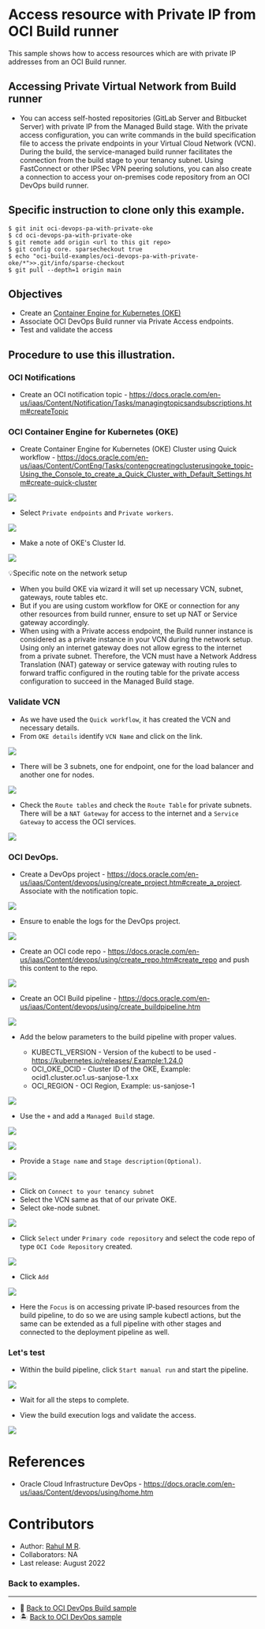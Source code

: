 # Access resource with Private IP from OCI Build runner

This sample shows how to access resources which are with private IP addresses from an OCI Build runner.

## Accessing Private Virtual Network from Build runner

- You can access self-hosted repositories (GitLab Server and Bitbucket Server) with private IP from the Managed Build stage. With the private access configuration, you can write commands in the build specification file to access the private endpoints in your Virtual Cloud Network (VCN). During the build, the service-managed build runner facilitates the connection from the build stage to your tenancy subnet. Using FastConnect or other IPSec VPN peering solutions, you can also create a connection to access your on-premises code repository from an OCI DevOps build runner.

## Specific instruction to clone only this example.

   ```
   $ git init oci-devops-pa-with-private-oke
   $ cd oci-devops-pa-with-private-oke
   $ git remote add origin <url to this git repo>
   $ git config core. sparsecheckout true
   $ echo "oci-build-examples/oci-devops-pa-with-private-oke/*">>.git/info/sparse-checkout
   $ git pull --depth=1 origin main

   ```

## Objectives

- Create an [Container Engine for Kubernetes (OKE)](https://docs.oracle.com/en-us/iaas/Content/ContEng/home.htm)
- Associate OCI DevOps Build runner via Private Access endpoints.
- Test and validate the access


## Procedure to use this illustration.

### OCI Notifications
- Create an OCI notification topic - https://docs.oracle.com/en-us/iaas/Content/Notification/Tasks/managingtopicsandsubscriptions.htm#createTopic

### OCI Container Engine for Kubernetes (OKE)
- Create  Container Engine for Kubernetes (OKE) Cluster using Quick workflow - https://docs.oracle.com/en-us/iaas/Content/ContEng/Tasks/contengcreatingclusterusingoke_topic-Using_the_Console_to_create_a_Quick_Cluster_with_Default_Settings.htm#create-quick-cluster

![](images/oci-oke-wizzard.png)

- Select `Private endpoints` and `Private workers`.

![](images/oci-oke-private-cluster-details.png)


- Make a note of OKE's Cluster Id.

![](images/oci-oke-cluster-id.png)

💡Specific note on the network setup
- When you build OKE via wizard it will set up necessary VCN, subnet, gateways, route tables etc.
- But if you are using custom workflow for OKE or connection for any other resources from build runner, ensure to set up NAT or Service gateway accordingly.
- When using with a Private access endpoint, the Build runner instance is considered as a private instance in your VCN during the network setup. Using only an internet gateway does not allow egress to the internet from a private subnet. Therefore, the VCN must have a Network Address Translation (NAT) gateway or service gateway with routing rules to forward traffic configured in the routing table for the private access configuration to succeed in the Managed Build stage.

### Validate VCN

- As we have used the `Quick workflow`, it has created the VCN and necessary details.
- From `OKE details` identify `VCN Name` and click on the link.

![](images/oci-oke-vcn.png)

- There will be 3 subnets, one for endpoint, one for the load balancer and another one for nodes.

![](images/oci-vcn-subnets.png)

- Check the `Route tables` and check the `Route Table` for private subnets. There will be a `NAT Gateway` for access to the internet and a `Service Gateway` to access the OCI services.

![](images/oci-vcn-routerules.png)

### OCI DevOps.

- Create a DevOps project - https://docs.oracle.com/en-us/iaas/Content/devops/using/create_project.htm#create_a_project.
  Associate with the notification topic.

![](images/oci-devops-project.png)

- Ensure to enable the logs for the DevOps project.

![](images/oci-devops-logs.png)

- Create an OCI code repo - https://docs.oracle.com/en-us/iaas/Content/devops/using/create_repo.htm#create_repo and push this content to the repo.

![](images/oci-coderepo-files.png)

- Create an OCI Build pipeline - https://docs.oracle.com/en-us/iaas/Content/devops/using/create_buildpipeline.htm

![](images/oci-devops-buildpipeline.png)

- Add the below parameters to the build pipeline with proper values.

  - KUBECTL_VERSION - Version of the kubectl to be used - https://kubernetes.io/releases/,Example:1.24.0
  - OCI_OKE_OCID - Cluster ID of the OKE, Example: ocid1.cluster.oc1.us-sanjose-1.xx
  - OCI_REGION - OCI Region, Example: us-sanjose-1

![](images/oci-build-paramters.png)


- Use the `+` and add a `Managed Build` stage.

![](images/oci-buildpipeline-addstages.png)

![](images/oci-buildmanagedbuild-stage.png)

- Provide a `Stage name` and `Stage description(Optional)`.

![](images/oci-build-mb-1.png)

- Click on `Connect to your tenancy subnet`
- Select the VCN same as that of our private OKE.
- Select oke-node subnet.

![](images/oci-build-mb-2.png)

- Click `Select` under `Primary code repository` and select the code repo of type `OCI Code Repository` created.

![](images/oci-build-mb-3.png)

- Click `Add`

![](images/oci-build-mb-4.png)

- Here the `Focus` is on accessing private IP-based resources from the build pipeline, to do so we are using sample kubectl actions, but the same can be extended as a full pipeline with other stages and connected to the deployment pipeline as well.

### Let's test

- Within the build pipeline, click `Start manual run` and start the pipeline.

![](images/oci-build-manual-run.png)

- Wait for all the steps to complete.

- View the build execution logs and validate the access.

![](images/oci-build-logs.png)

References
==========

- Oracle Cloud Infrastructure DevOps - https://docs.oracle.com/en-us/iaas/Content/devops/using/home.htm


Contributors
===========

- Author: [Rahul M R](https://github.com/RahulMR42).
- Collaborators: NA
- Last release: August 2022

### Back to examples.
----

- 🍿 [Back to OCI DevOps Build sample](./../README.md)
- 🏝️ [Back to OCI DevOps sample](./../../README.md)



